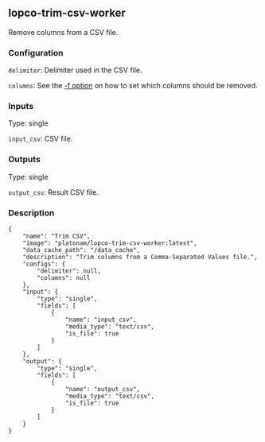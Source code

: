 ## lopco-trim-csv-worker

Remove columns from a CSV file.

### Configuration

`delimiter`: Delimiter used in the CSV file.

`columns`: See the [-f option](https://man7.org/linux/man-pages/man1/cut.1p.html) on how to set which columns should be removed.

### Inputs

Type: single

`input_csv`: CSV file.

### Outputs

Type: single

`output_csv`: Result CSV file.

### Description

    {
        "name": "Trim CSV",
        "image": "platonam/lopco-trim-csv-worker:latest",
        "data_cache_path": "/data_cache",
        "description": "Trim columns from a Comma-Separated Values file.",
        "configs": {
            "delimiter": null,
            "columns": null
        },
        "input": {
            "type": "single",
            "fields": [
                {
                    "name": "input_csv",
                    "media_type": "text/csv",
                    "is_file": true
                }
            ]
        },
        "output": {
            "type": "single",
            "fields": [
                {
                    "name": "output_csv",
                    "media_type": "text/csv",
                    "is_file": true
                }
            ]
        }
    }
